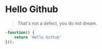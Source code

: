 Hello Github
============

> That's not a defect, you do not dream.

```javascript
~function() {
    return 'Hello Github' 
}();
```